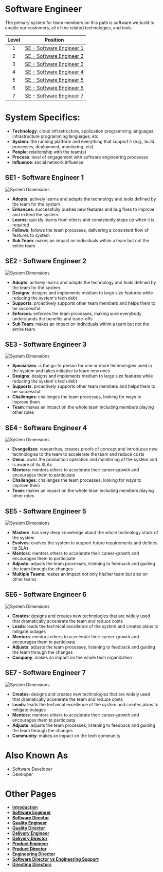# Software Engineer

The primary system for team members on this path is software we build to enable our customers, all of the related technologies, and tools.

| Level | Position |
| :---: | :---: |
| 1 | [SE - Software Engineer 1](#se1---software-engineer-1) |
| 2 | [SE - Software Engineer 2](#se2---software-engineer-2) |
| 3 | [SE - Software Engineer 3](#se3---software-engineer-3) |
| 4 | [SE - Software Engineer 4](#se4---software-engineer-4) |
| 5 | [SE - Software Engineer 5](#se5---software-engineer-5) |
| 6 | [SE - Software Engineer 6](#se6---software-engineer-6) |
| 7 | [SE - Software Engineer 7](#se7---software-engineer-7) |

# System Specifics:
* **Technology**: cloud infrastructure, application programming languages, infrastructure programming languages, etc   
* **System**: the running platform and everything that support it (e.g., build processes, deployment, monitoring, etc)
* **People**: relationship with the team(s)
* **Process**: level of engagement with software engineering processes
* **Influence**: social network influence

## SE1 - Software Engineer 1

![System Dimensions](charts/Layr-Engineering-Path-SE1.png "Software Engineer 1")

* **Adopts**: actively learns and adopts the technology and tools defined by the team for the system
* **Enhances**: successfully pushes new features and bug fixes to improve and extend the system
* **Learns**: quickly learns from others and consistently steps up when it is required
* **Follows**: follows the team processes, delivering a consistent flow of features to system
* **Sub Team**: makes an impact on individuals within a team but not the entire team

## SE2 - Software Engineer 2

![System Dimensions](charts/Layr-Engineering-Path-SE2.png "Software Engineer 2")

* **Adopts**: actively learns and adopts the technology and tools defined by the team for the system
* **Designs**: designs and implements medium to large size features while reducing the system's tech debt
* **Supports**: proactively supports other team members and helps them to be successful
* **Enforces**: enforces the team processes, making sure everybody understands the benefits and trade-offs
* **Sub Team**: makes an impact on individuals within a team but not the entire team

## SE3 - Software Engineer 3

![System Dimensions](charts/Layr-Engineering-Path-SE3.png "Software Engineer 3")

* **Specializes**: is the go-to person for one or more technologies used in the system and takes initiative to learn new ones
* **Designs**: designs and implements medium to large size features while reducing the system's tech debt
* **Supports**: proactively supports other team members and helps them to be successful
* **Challenges**: challenges the team processes, looking for ways to improve them
* **Team**: makes an impact on the whole team including members playing other roles

## SE4 - Software Engineer 4

![System Dimensions](charts/Layr-Engineering-Path-SE4.png "Software Engineer 4")

* **Evangelizes**: researches, creates proofs of concept and introduces new technologies to the team to accelerate the team and reduce costs
* **Owns**: owns the production operation and monitoring of the system and is aware of its SLAs
* **Mentors**: mentors others to accelerate their career-growth and encourages them to participate
* **Challenges**: challenges the team processes, looking for ways to improve them
* **Team**: makes an impact on the whole team including members playing other roles

## SE5 - Software Engineer 5

![System Dimensions](charts/Layr-Engineering-Path-SE5.png "Software Engineer 5")

* **Masters**: has very deep knowledge about the whole technology stack of the system
* **Evolves**: evolves the system to support future requirements and defines its SLAs
* **Mentors**: mentors others to accelerate their career-growth and encourages them to participate
* **Adjusts**: adjusts the team processes, listening to feedback and guiding the team through the changes
* **Multiple Teams**: makes an impact not only his/her team but also on other teams

## SE6 - Software Engineer 6

![System Dimensions](charts/Layr-Engineering-Path-SE6.png "Software Engineer 6")

* **Creates**: designs and creates new technologies that are widely used that dramatically accelerate the team and reduce costs
* **Leads**: leads the technical excellence of the system and creates plans to mitigate outages
* **Mentors**: mentors others to accelerate their career-growth and encourages them to participate
* **Adjusts**: adjusts the team processes, listening to feedback and guiding the team through the changes
* **Company**: makes an impact on the whole tech organization

## SE7 - Software Engineer 7

![System Dimensions](charts/Layr-Engineering-Path-SE7.png "Software Engineer 7")

* **Creates**: designs and creates new technologies that are widely used that dramatically accelerate the team and reduce costs
* **Leads**: leads the technical excellence of the system and creates plans to mitigate outages
* **Mentors**: mentors others to accelerate their career-growth and encourages them to participate
* **Adjusts**: adjusts the team processes, listening to feedback and guiding the team through the changes
* **Community**: makes an impact on the tech community

# Also Known As
* Software Developer
* Developer

# Other Pages
* [**Introduction**](README.md)
* [**Software Engineer**](Software-Engineer.md)
* [**Software Director**](Software-Director.md) 
* [**Quality Engineer**](Quality-Engineer.md)
* [**Quality Director**](Quality-Director.md)
* [**Delivery Engineer**](Delivery-Engineer.md)
* [**Delivery Director**](Delivery-Director.md)
* [**Product Engineer**](Product-Engineer.md)
* [**Product Director**](Product-Director.md)
* [**Engineering Director**](Engineering-Director.md)
* [**Software Director vs Engineering Support**](Comparison-Software-Director-Engineering-Director.md)
* [**Directing Directors**](Directing-Directors.md)
